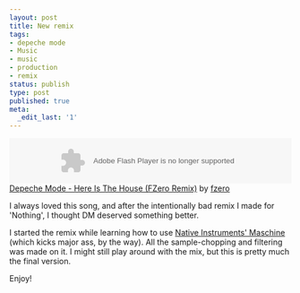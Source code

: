 ```yaml
---
layout: post
title: New remix
tags:
- depeche mode
- Music
- music
- production
- remix
status: publish
type: post
published: true
meta:
  _edit_last: '1'
---
```

<object height="81" width="100%"> <param name="movie" value="http://player.soundcloud.com/player.swf?url=http%3A%2F%2Fapi.soundcloud.com%2Ftracks%2F16245149"></param> <param name="allowscriptaccess" value="always"></param> <embed allowscriptaccess="always" height="81" src="http://player.soundcloud.com/player.swf?url=http%3A%2F%2Fapi.soundcloud.com%2Ftracks%2F16245149" type="application/x-shockwave-flash" width="100%"></embed> </object>  <span><a href="http://soundcloud.com/fzero/depeche-mode-here-is-the-house">Depeche Mode - Here Is The House (FZero Remix)</a> by <a href="http://soundcloud.com/fzero">fzero</a></span> 

I always loved this song, and after the intentionally bad remix I made for 'Nothing', I thought DM deserved something better.

I started the remix while learning how to use <a href="http://www.native-instruments.com/#/en/products/producer/maschine/">Native Instruments' Maschine</a> (which kicks major ass, by the way). All the sample-chopping and filtering was made on it. I might still play around with the mix, but this is pretty much the final version.

Enjoy!
